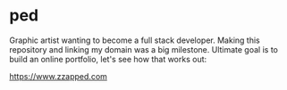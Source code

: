 # ped
Graphic artist wanting to become a full stack developer. Making this repository and linking my domain was a big milestone. Ultimate goal is to build an online portfolio, let's see how that works out:

https://www.zzapped.com
